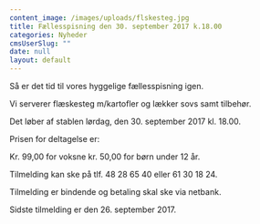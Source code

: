 ```yaml
---
content_image: /images/uploads/flskesteg.jpg
title: Fællesspisning den 30. september 2017 k.18.00
categories: Nyheder
cmsUserSlug: ""
date: null
layout: default
---
```



Så er det tid til vores hyggelige fællesspisning igen. 

Vi serverer flæskesteg m/kartofler og lækker sovs samt tilbehør.

Det løber af stablen lørdag, den 30. september 2017 kl. 18.00.

Prisen for deltagelse er:

Kr. 99,00 for voksne
kr. 50,00 for børn under 12 år.

Tilmelding kan ske på tlf. 48 28 65 40 eller 61 30 18 24.

Tilmelding er bindende og betaling skal ske via netbank.

Sidste tilmelding er den 26. september 2017. 
